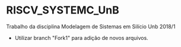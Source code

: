 # RISCV_SYSTEMC_UnB
Trabalho da disciplina Modelagem de Sistemas em Silício Unb 2018/1
- Utilizar branch "Fork1" para adição de novos arquivos.